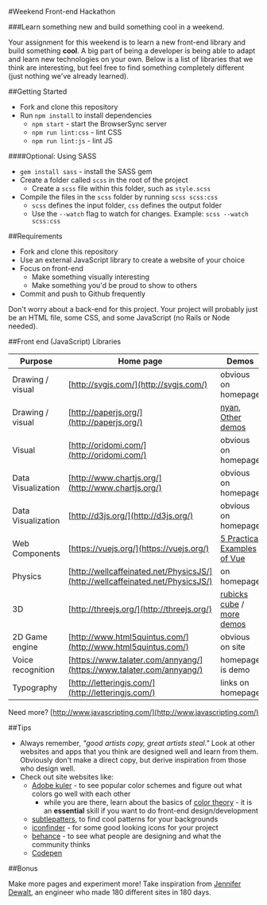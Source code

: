#Weekend Front-end Hackathon

###Learn something new and build something cool in a weekend.

Your assignment for this weekend is to learn a new front-end library and build something **cool**. A big part of being a developer is being able to adapt and learn new technologies on your own. Below is a list of libraries that we think are interesting, but feel free to find something completely different (just nothing we've already learned).

##Getting Started

* Fork and clone this repository
* Run `npm install` to install dependencies
  * `npm start` - start the BrowserSync server
  * `npm run lint:css` - lint CSS
  * `npm run lint:js` - lint JS

####Optional: Using SASS

* `gem install sass` - install the SASS gem
* Create a folder called `scss` in the root of the project
  * Create a `scss` file within this folder, such as `style.scss`
* Compile the files in the `scss` folder by running `scss scss:css`
  * `scss` defines the input folder, `css` defines the output folder
  * Use the `--watch` flag to watch for changes. Example: `scss --watch scss:css`

##Requirements

* Fork and clone this repository
* Use an external JavaScript library to create a website of your choice
* Focus on front-end
    * Make something visually interesting
    * Make something you'd be proud to show to others
* Commit and push to Github frequently 

Don't worry about a back-end for this project. Your project will probably just be an HTML file, some CSS, and some JavaScript (no Rails or Node needed).

##Front end (JavaScript) Libraries

| Purpose | Home page | Demos |
|----|----|----|
| Drawing / visual | [http://svgjs.com/](http://svgjs.com/) | obvious on homepage |
| Drawing / visual | [http://paperjs.org/](http://paperjs.org/) | [nyan](http://paperjs.org/examples/nyan-rainbow/), [Other demos](http://paperjs.org/examples) |
| Visual | [http://oridomi.com/](http://oridomi.com/) | obvious on homepage |
| Data Visualization | [http://www.chartjs.org/](http://www.chartjs.org/) | obvious on homepage |
| Data Visualization | [http://d3js.org/](http://d3js.org/) | obvious on homepage |
| Web Components | [https://vuejs.org/](https://vuejs.org/) | [5 Practical Examples of Vue](http://tutorialzine.com/2016/03/5-practical-examples-for-learning-vue-js/) |
| Physics | [http://wellcaffeinated.net/PhysicsJS/](http://wellcaffeinated.net/PhysicsJS/) | on homepage |
| 3D | [http://threejs.org/](http://threejs.org/) | [rubicks cube](https://www.google.com/logos/2014/rubiks/rubiks.html) / [more demos](http://threejs.org/examples/#webgl_kinect) |
| 2D Game engine | [http://www.html5quintus.com/](http://www.html5quintus.com/) | obvious on site |
| Voice recognition | [https://www.talater.com/annyang/](https://www.talater.com/annyang/) | homepage is demo |
| Typography | [http://letteringjs.com/](http://letteringjs.com/) | links on homepage |

Need more? [http://www.javascripting.com/](http://www.javascripting.com/)

##Tips

- Always remember, _"good artists copy, great artists steal."_ Look at other websites and apps that you think are designed well and learn from them. Obviously don't make a direct copy, but derive inspiration from those who design well.
- Check out site websites like:
  - [Adobe kuler](https://kuler.adobe.com/) - to see popular color schemes and figure out what colors go well with each other
    - while you are there, learn about the basics of [color theory](http://webdesign.tutsplus.com/articles/an-introduction-to-color-theory-for-web-designers--webdesign-1437) - it is an __essential__ skill if you want to do front-end design/development  
  - [subtlepatters](http://subtlepatterns.com/), to find cool patterns for your backgrounds  
  - [iconfinder](https://www.iconfinder.com/) - for some good looking icons for your project
  - [behance](https://www.behance.net/search?field=102) - to see what people are designing and what the community thinks
  - [Codepen](http://codepen.io/)

##Bonus

Make more pages and experiment more! Take inspiration from [Jennifer Dewalt](https://jenniferdewalt.com/), an engineer who made 180 different sites in 180 days.

